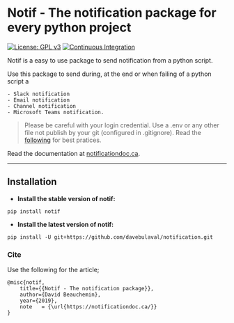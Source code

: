 # Notif - The notification package for every python project
[![License: GPL v3](https://img.shields.io/badge/License-GPL%20v3-blue.svg)](http://www.gnu.org/licenses/gpl-3.0)
[![Continuous Integration](https://github.com/davebulaval/notification/workflows/Continuous%20Integration/badge.svg)](https://github.com/davebulaval/notification/actions?query=workflow%3A%22Continuous+Integration%22+branch%3Amaster)

Notif is a easy to use package to send notification from a python script.

Use this package to send during, at the end or when failing of a python script a

    - Slack notification
    - Email notification
    - Channel notification
    - Microsoft Teams notification.
    
> Please be careful with your login credential. Use a .env or any other file not publish by your git (configured in .gitignore). Read the [following](https://stackoverflow.com/questions/2397822/what-is-the-best-practice-for-dealing-with-passwords-in-git-repositories) for best pratices.

    
Read the documentation at [notificationdoc.ca](https://notificationdoc.ca).

---------

## Installation

- **Install the stable version of notif:**

```shell script
pip install notif
```

- **Install the latest version of notif:**

```shell script
pip install -U git+https://github.com/davebulaval/notification.git
```

### Cite
Use the following for the article;
```
@misc{notif,
    title={{Notif - The notification package}},
    author={David Beauchemin},
    year={2019},
    note   = {\url{https://notificationdoc.ca/}}
}
```
